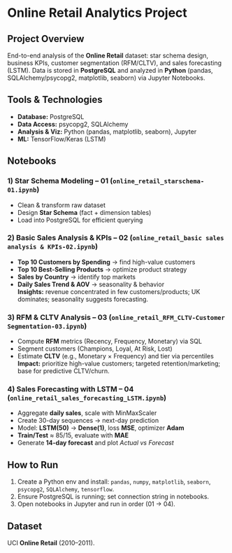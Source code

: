 
# Online Retail Analytics Project

## Project Overview
End-to-end analysis of the **Online Retail** dataset: star schema design, business KPIs, customer segmentation (RFM/CLTV), and sales forecasting (LSTM).
Data is stored in **PostgreSQL** and analyzed in **Python** (pandas, SQLAlchemy/psycopg2, matplotlib, seaborn) via Jupyter Notebooks.

## Tools & Technologies
- **Database:** PostgreSQL
- **Data Access:** psycopg2, SQLAlchemy
- **Analysis & Viz:** Python (pandas, matplotlib, seaborn), Jupyter
- **ML:** TensorFlow/Keras (LSTM)

## Notebooks

### 1) Star Schema Modeling – 01 (`online_retail_starschema-01.ipynb`)
- Clean & transform raw dataset  
- Design **Star Schema** (fact + dimension tables)  
- Load into PostgreSQL for efficient querying

### 2) Basic Sales Analysis & KPIs – 02 (`online_retail_basic sales analysis & KPIs-02.ipynb`)
- **Top 10 Customers by Spending** → find high-value customers  
- **Top 10 Best-Selling Products** → optimize product strategy  
- **Sales by Country** → identify top markets  
- **Daily Sales Trend & AOV** → seasonality & behavior  
**Insights:** revenue concentrated in few customers/products; UK dominates; seasonality suggests forecasting.

### 3) RFM & CLTV Analysis – 03 (`online_retail_RFM_CLTV-Customer Segmentation-03.ipynb`)
- Compute **RFM** metrics (Recency, Frequency, Monetary) via SQL  
- Segment customers (Champions, Loyal, At Risk, Lost)  
- Estimate **CLTV** (e.g., Monetary × Frequency) and tier via percentiles  
**Impact:** prioritize high-value customers; targeted retention/marketing; base for predictive CLTV/churn.

### 4) Sales Forecasting with LSTM – 04 (`online_retail_sales_forecasting_LSTM.ipynb`)
- Aggregate **daily sales**, scale with MinMaxScaler  
- Create 30-day sequences → next-day prediction  
- Model: **LSTM(50)** → **Dense(1)**, loss **MSE**, optimizer **Adam**  
- **Train/Test** ≈ 85/15, evaluate with **MAE**  
- Generate **14-day forecast** and plot *Actual vs Forecast*

## How to Run
1. Create a Python env and install: `pandas`, `numpy`, `matplotlib`, `seaborn`, `psycopg2`, `SQLAlchemy`, `tensorflow`.  
2. Ensure PostgreSQL is running; set connection string in notebooks.  
3. Open notebooks in Jupyter and run in order (01 → 04).

## Dataset
UCI **Online Retail** (2010–2011).
